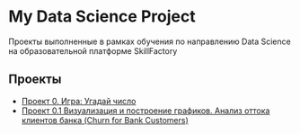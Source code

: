 # My Data Science  Project

Проекты выполненные в рамках обучения по направлению Data Science на образовательной платформе SkillFactory

## Проекты

* [Проект 0. Игра: Угадай число](https://github.com/Tatpraded/DS_1017_Praded/tree/master/project_0)
* [Проект 0.1 Визуализация и построение графиков. Анализ оттока клиентов банка (Churn for Bank Customers) ](https://github.com/Tatpraded/DS_1017_Praded/tree/master/%D0%92%D0%B8%D0%B7%D1%83%D0%B0%D0%BB%D0%B8%D0%B7%D0%B0%D1%86%D0%B8%D1%8F_%D0%BF%D0%BE%D1%81%D1%82%D0%BE%D1%80%D0%BE%D0%B5%D0%BD%D0%B8%D0%B5_%D0%B3%D1%80%D0%B0%D1%84%D0%B8%D0%BA%D0%BE%D0%B2_%D0%91%D0%B0%D0%BD%D0%BA)





